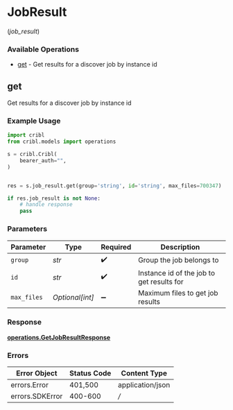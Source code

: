 # JobResult
(*job_result*)

### Available Operations

* [get](#get) - Get results for a discover job by instance id

## get

Get results for a discover job by instance id

### Example Usage

```python
import cribl
from cribl.models import operations

s = cribl.Cribl(
    bearer_auth="",
)


res = s.job_result.get(group='string', id='string', max_files=700347)

if res.job_result is not None:
    # handle response
    pass
```

### Parameters

| Parameter                                 | Type                                      | Required                                  | Description                               |
| ----------------------------------------- | ----------------------------------------- | ----------------------------------------- | ----------------------------------------- |
| `group`                                   | *str*                                     | :heavy_check_mark:                        | Group the job belongs to                  |
| `id`                                      | *str*                                     | :heavy_check_mark:                        | Instance id of the job to get results for |
| `max_files`                               | *Optional[int]*                           | :heavy_minus_sign:                        | Maximum files to get job results          |


### Response

**[operations.GetJobResultResponse](../../models/operations/getjobresultresponse.md)**
### Errors

| Error Object     | Status Code      | Content Type     |
| ---------------- | ---------------- | ---------------- |
| errors.Error     | 401,500          | application/json |
| errors.SDKError  | 400-600          | */*              |
